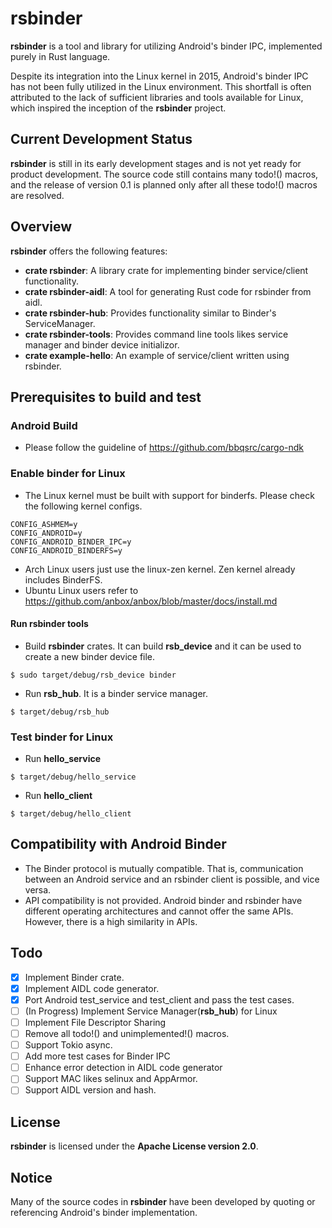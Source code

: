 # rsbinder
**rsbinder** is a tool and library for utilizing Android's binder IPC, implemented purely in Rust language.

Despite its integration into the Linux kernel in 2015, Android's binder IPC has not been fully utilized in the Linux environment. This shortfall is often attributed to the lack of sufficient libraries and tools available for Linux, which inspired the inception of the **rsbinder** project.

## Current Development Status
**rsbinder** is still in its early development stages and is not yet ready for product development.
The source code still contains many todo!() macros, and the release of version 0.1 is planned only after all these todo!() macros are resolved.

## Overview
**rsbinder** offers the following features:

* **crate rsbinder**: A library crate for implementing binder service/client functionality.
* **crate rsbinder-aidl**: A tool for generating Rust code for rsbinder from aidl.
* **crate rsbinder-hub**: Provides functionality similar to Binder's ServiceManager.
* **crate rsbinder-tools**: Provides command line tools likes service manager and binder device initializor.
* **crate example-hello**: An example of service/client written using rsbinder.

## Prerequisites to build and test

### Android Build
* Please follow the guideline of https://github.com/bbqsrc/cargo-ndk

### Enable binder for Linux
* The Linux kernel must be built with support for binderfs. Please check the following kernel configs.
```
CONFIG_ASHMEM=y
CONFIG_ANDROID=y
CONFIG_ANDROID_BINDER_IPC=y
CONFIG_ANDROID_BINDERFS=y
```

* Arch Linux users just use the linux-zen kernel. Zen kernel already includes BinderFS.
* Ubuntu Linux users refer to https://github.com/anbox/anbox/blob/master/docs/install.md

#### Run rsbinder tools
* Build **rsbinder** crates. It can build **rsb_device** and it can be used to create a new binder device file.
```
$ sudo target/debug/rsb_device binder
```
* Run **rsb_hub**. It is a binder service manager.
```
$ target/debug/rsb_hub
```

### Test binder for Linux
* Run **hello_service**
```
$ target/debug/hello_service
```
* Run **hello_client**
```
$ target/debug/hello_client
```

## Compatibility with Android Binder
* The Binder protocol is mutually compatible. That is, communication between an Android service and an rsbinder client is possible, and vice versa.
* API compatibility is not provided. Android binder and rsbinder have different operating architectures and cannot offer the same APIs. However, there is a high similarity in APIs.

## Todo
- [x] Implement Binder crate.
- [x] Implement AIDL code generator.
- [x] Port Android test_service and test_client and pass the test cases.
- [ ] (In Progress) Implement Service Manager(**rsb_hub**) for Linux
- [ ] Implement File Descriptor Sharing
- [ ] Remove all todo!() and unimplemented!() macros.
- [ ] Support Tokio async.
- [ ] Add more test cases for Binder IPC
- [ ] Enhance error detection in AIDL code generator
- [ ] Support MAC likes selinux and AppArmor.
- [ ] Support AIDL version and hash.

## License
**rsbinder** is licensed under the **Apache License version 2.0**.

## Notice
Many of the source codes in **rsbinder** have been developed by quoting or referencing Android's binder implementation.